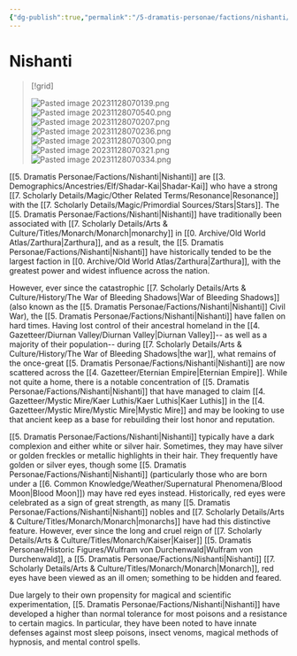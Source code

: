 ```yaml
---
{"dg-publish":true,"permalink":"/5-dramatis-personae/factions/nishanti/","noteIcon":""}
---
```


# Nishanti

>[!grid]
>
>![Pasted image 20231128070139.png](/img/user/x.%20Assets/Attachments/Pasted%20image%2020231128070139.png)
>![Pasted image 20231128070540.png](/img/user/x.%20Assets/Attachments/Pasted%20image%2020231128070540.png)
>![Pasted image 20231128070207.png](/img/user/x.%20Assets/Attachments/Pasted%20image%2020231128070207.png)
>![Pasted image 20231128070236.png](/img/user/x.%20Assets/Attachments/Pasted%20image%2020231128070236.png)
>![Pasted image 20231128070300.png](/img/user/x.%20Assets/Attachments/Pasted%20image%2020231128070300.png)
>![Pasted image 20231128070321.png](/img/user/x.%20Assets/Attachments/Pasted%20image%2020231128070321.png)
>![Pasted image 20231128070334.png](/img/user/x.%20Assets/Attachments/Pasted%20image%2020231128070334.png)

[[5. Dramatis Personae/Factions/Nishanti\|Nishanti]] are [[3. Demographics/Ancestries/Elf/Shadar-Kai\|Shadar-Kai]] who have a strong [[7. Scholarly Details/Magic/Other Related Terms/Resonance\|Resonance]] with the [[7. Scholarly Details/Magic/Primordial Sources/Stars\|Stars]]. The [[5. Dramatis Personae/Factions/Nishanti\|Nishanti]] have traditionally been associated with [[7. Scholarly Details/Arts & Culture/Titles/Monarch/Monarch\|monarchy]] in [[0. Archive/Old World Atlas/Zarthura\|Zarthura]], and as a result, the [[5. Dramatis Personae/Factions/Nishanti\|Nishanti]] have historically tended to be the largest faction in [[0. Archive/Old World Atlas/Zarthura\|Zarthura]], with the greatest power and widest influence across the nation. 

However, ever since the catastrophic [[7. Scholarly Details/Arts & Culture/History/The War of Bleeding Shadows\|War of Bleeding Shadows]] (also known as the [[5. Dramatis Personae/Factions/Nishanti\|Nishanti]] Civil War), the [[5. Dramatis Personae/Factions/Nishanti\|Nishanti]] have fallen on hard times. Having lost control of their ancestral homeland in the [[4. Gazetteer/Diurnan Valley/Diurnan Valley\|Diurnan Valley]]-- as well as a majority of their population-- during [[7. Scholarly Details/Arts & Culture/History/The War of Bleeding Shadows\|the war]], what remains of the once-great [[5. Dramatis Personae/Factions/Nishanti\|Nishanti]] are now scattered across the [[4. Gazetteer/Eternian Empire\|Eternian Empire]]. While not quite a home, there is a notable concentration of [[5. Dramatis Personae/Factions/Nishanti\|Nishanti]] that have managed to claim [[4. Gazetteer/Mystic Mire/Kaer Luthis/Kaer Luthis\|Kaer Luthis]] in the [[4. Gazetteer/Mystic Mire/Mystic Mire\|Mystic Mire]] and may be looking to use that ancient keep as a base for rebuilding their lost honor and reputation.

[[5. Dramatis Personae/Factions/Nishanti\|Nishanti]] typically have a dark complexion and either white or silver hair. Sometimes, they may have silver or golden freckles or metallic highlights in their hair. They frequently have golden or silver eyes, though some [[5. Dramatis Personae/Factions/Nishanti\|Nishanti]] (particularly those who are born under a [[6. Common Knowledge/Weather/Supernatural Phenomena/Blood Moon\|Blood Moon]]) may have red eyes instead. Historically, red eyes were celebrated as a sign of great strength, as many [[5. Dramatis Personae/Factions/Nishanti\|Nishanti]] nobles and [[7. Scholarly Details/Arts & Culture/Titles/Monarch/Monarch\|monarchs]] have had this distinctive feature. However, ever since the long and cruel reign of [[7. Scholarly Details/Arts & Culture/Titles/Monarch/Kaiser\|Kaiser]] [[5. Dramatis Personae/Historic Figures/Wulfram von Durchenwald\|Wulfram von Durchenwald]], a [[5. Dramatis Personae/Factions/Nishanti\|Nishanti]] [[7. Scholarly Details/Arts & Culture/Titles/Monarch/Monarch\|Monarch]], red eyes have been viewed as an ill omen; something to be hidden and feared. 

Due largely to their own propensity for magical and scientific experimentation, [[5. Dramatis Personae/Factions/Nishanti\|Nishanti]] have developed a higher than normal tolerance for most poisons and a resistance to certain magics. In particular, they have been noted to have innate defenses against most sleep poisons, insect venoms, magical methods of hypnosis, and mental control spells. 
